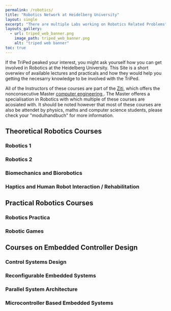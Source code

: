 ```yaml
---
permalink: /robotics/
title: "Robotics Network at Heidelberg University"
layout: single
excerpt: "There are multiple Labs working on Robotics Related Problems"
layouts_gallery:
  - url: triped_web_banner.png
    image_path: triped_web_banner.png
    alt: "triped web banner"
toc: true
---
```


If the TriPed peaked your interest, you might ask yourself how you can get involved in Robotics at the Heidelberg University.
This Site is a short overwiev of available lectures and practicals and how they would help you getting the necesarry knowledge to be involved with the TriPed.

All of the Instructors of these courses are part of the <a href="https://www.ziti.uni-heidelberg.de/ziti/en/institute/research"> Ziti</a>, which offers the nonconsecutive Master  <a href="https://www.ziti.uni-heidelberg.de/ziti/de/studium/msc-ti/502-profil-des-studiengangs"> computer engineering </a>.
The Master offeres a specialisation in Robotics with which multiple of these courses are acosiated with.
It should be noted however that most of these courses are also be attendet by physics, maths and computer science students, please check your "modulhandbuch" for more information.



## Theoretical Robotics Courses
### Robotics 1

### Robotics 2

### Biomechanics and Biorobotics

### Haptics and Human Robot Interaction / Rehabilitation

## Practical Robotics Courses

### Robotics Practica

### Robotic Games

## Courses on Embedded Controller Design

### Control Systems Design

### Reconfigurable Embedded Systems

### Parallel System Architecture

### Microcontroller Based Embedded Systems


